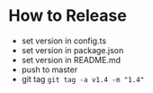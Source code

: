 # How to Release

- set version in config.ts
- set version in package.json
- set version in README.md
- push to master
- git tag `git tag -a v1.4 -m "1.4"`